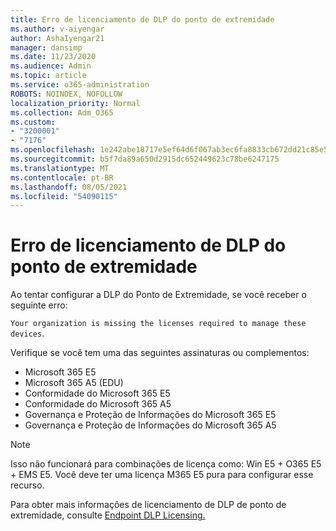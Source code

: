 ```yaml
---
title: Erro de licenciamento de DLP do ponto de extremidade
ms.author: v-aiyengar
author: AshaIyengar21
manager: dansimp
ms.date: 11/23/2020
ms.audience: Admin
ms.topic: article
ms.service: o365-administration
ROBOTS: NOINDEX, NOFOLLOW
localization_priority: Normal
ms.collection: Adm_O365
ms.custom:
- "3200001"
- "7176"
ms.openlocfilehash: 1e242abe18717e5ef64d6f067ab3ec6fa8833cb672dd21c85e577ce640240ba0
ms.sourcegitcommit: b5f7da89a650d2915dc652449623c78be6247175
ms.translationtype: MT
ms.contentlocale: pt-BR
ms.lasthandoff: 08/05/2021
ms.locfileid: "54090115"
---
```

# <a name="endpoint-dlp-licensing-error"></a>Erro de licenciamento de DLP do ponto de extremidade

Ao tentar configurar a DLP do Ponto de Extremidade, se você receber o seguinte erro:

`Your organization is missing the licenses required to manage these devices`.

Verifique se você tem uma das seguintes assinaturas ou complementos:

- Microsoft 365 E5
- Microsoft 365 A5 (EDU)
- Conformidade do Microsoft 365 E5
- Conformidade do Microsoft 365 A5
- Governança e Proteção de Informações do Microsoft 365 E5
- Governança e Proteção de Informações do Microsoft 365 A5

> [!NOTE]
> Isso não funcionará para combinações de licença como: Win E5 + O365 E5 + EMS E5. Você deve ter uma licença M365 E5 pura para configurar esse recurso.

Para obter mais informações de licenciamento de DLP de ponto de extremidade, consulte [Endpoint DLP Licensing.](https://docs.microsoft.com/microsoft-365/compliance/endpoint-dlp-getting-started#onboarding-devices-into-device-management)
